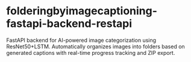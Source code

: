# folderingbyimagecaptioning-fastapi-backend-restapi
FastAPI backend for AI-powered image categorization using ResNet50+LSTM. Automatically organizes images into folders based on generated captions with real-time progress tracking and ZIP export.
